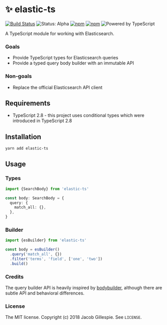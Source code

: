 # ✨ elastic-ts

[![Build Status](https://travis-ci.org/jacobwgillespie/elastic-ts.svg?branch=master)](https://travis-ci.org/jacobwgillespie/elastic-ts)
![Status: Alpha](https://img.shields.io/badge/status-alpha-red.svg)
[![npm](https://img.shields.io/npm/dm/elastic-ts.svg)](https://www.npmjs.com/package/elastic-ts)
[![npm](https://img.shields.io/npm/v/elastic-ts.svg)](https://www.npmjs.com/package/elastic-ts)
![Powered by TypeScript](https://img.shields.io/badge/powered%20by-typescript-blue.svg)

A TypeScript module for working with Elasticsearch.

### Goals

- Provide TypeScript types for Elasticsearch queries
- Provide a typed query body builder with an immutable API

### Non-goals

- Replace the official Elasticsearch API client

## Requirements

- TypeScript 2.8 - this project uses conditional types which were introduced in TypeScript 2.8

## Installation

```
yarn add elastic-ts
```

## Usage

### Types

```typescript
import {SearchBody} from 'elastic-ts'

const body: SearchBody = {
  query: {
    match_all: {},
  },
}
```

### Builder

```typescript
import {esBuilder} from 'elastic-ts'

const body = esBuilder()
  .query('match_all', {})
  .filter('terms', 'field', ['one', 'two'])
  .build()
```

### Credits

The query builder API is heavily inspired by [bodybuilder](https://github.com/danpaz/bodybuilder), although there are subtle API and behavioral differences.

### License

The MIT license. Copyright (c) 2018 Jacob Gillespie. See `LICENSE`.
